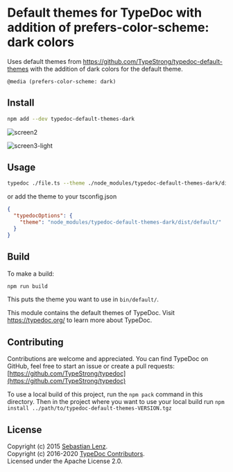# Default themes for TypeDoc with addition of prefers-color-scheme: dark colors

Uses default themes from https://github.com/TypeStrong/typedoc-default-themes with the addition of dark colors for the default theme. 

`@media (prefers-color-scheme: dark)`

## Install

```sh
npm add --dev typedoc-default-themes-dark
```

![screen2](https://gitlab.com/rockerBOO/typedoc-theme-dark/-/raw/master/resources/screen2.png)

![screen3-light](https://gitlab.com/rockerBOO/typedoc-theme-dark/-/raw/master/resources/screen3-light.png)

## Usage

```sh
typedoc ./file.ts --theme ./node_modules/typedoc-default-themes-dark/dist/default/
```

or add the theme to your tsconfig.json
```json
{
  "typedocOptions": {
    "theme": "node_modules/typedoc-default-themes-dark/dist/default/"
  }
}
```

## Build
To make a build:

```sh
npm run build
```

This puts the theme you want to use in `bin/default/`. 


This module contains the default themes of TypeDoc.
Visit https://typedoc.org/ to learn more about TypeDoc.

## Contributing

Contributions are welcome and appreciated. You can find TypeDoc on GitHub, feel free to start
an issue or create a pull requests:<br>
[https://github.com/TypeStrong/typedoc](https://github.com/TypeStrong/typedoc)

To use a local build of this project, run the `npm pack` command in this directory. Then
in the project where you want to use your local build run `npm install ../path/to/typedoc-default-themes-VERSION.tgz`

## License

Copyright (c) 2015 [Sebastian Lenz](http://www.sebastian-lenz.de).<br>
Copyright (c) 2016-2020 [TypeDoc Contributors](https://github.com/TypeStrong/typedoc/graphs/contributors).<br>
Licensed under the Apache License 2.0.
